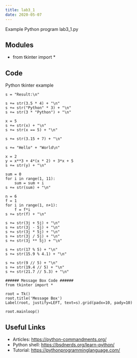 ```yaml
---
title: lab3_1
date: 2020-05-07
---
```

Example Python program lab3_1.py

## Modules

* from tkinter import *

## Code

Python tkinter example

    s = "Result:\n"
    
    s += str(3.5 * 4) + "\n"
    s += str("Python" * 3) + "\n"
    s += str(3 * "Python") + "\n"
    
    x = 5
    s += str(x) + "\n"
    s += str(x == 5) + "\n"
    
    s += str(3.15 + 7) + "\n"
    
    s += "Hello" + "World\n"
    
    x = 2
    y = x**3 + 4*(x * 2) + 3*x + 5
    s += str(y) + "\n"
    
    sum = 0
    for i in range(1, 11):
        sum = sum + i
    s += str(sum) + "\n"
    
    n = 6
    f = 1
    for i in range(1, n+1):
        f = f*i
    s += str(f) + "\n"
    
    s += str(3j + 5j) + "\n"
    s += str(3j - 5j) + "\n"
    s += str(3j * 5j) + "\n"
    s += str(3j / 5j) + "\n"
    s += str(3j ** 5j) + "\n"
    
    s += str(17 % 5) + "\n"
    s += str(15.9 % 4.1) + "\n"
    
    s += str(9 // 5) + "\n"
    s += str(19.4 // 5) + "\n"
    s += str(21.7 // 5.3) + "\n"
    
    ###### Message Box Code ######
    from tkinter import *
    
    root = Tk()
    root.title('Message Box')
    Label(root, justify=LEFT, text=s).grid(padx=10, pady=10)
    
    root.mainloop()

## Useful Links

- Articles: https://python-commandments.org/
- Python shell: https://bsdnerds.org/learn-python/
- Tutorial: https://pythonprogramminglanguage.com/
